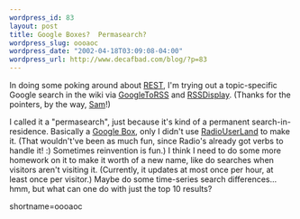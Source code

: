 ```yaml
--- 
wordpress_id: 83
layout: post
title: Google Boxes?  Permasearch?
wordpress_slug: oooaoc
wordpress_date: "2002-04-18T03:09:08-04:00"
wordpress_url: http://www.decafbad.com/blog/?p=83
---
```

<p>In doing some poking around about <a href="http://www.decafbad.com/twiki/bin/view/Main/REST">REST</a>, I'm trying out a topic-specific Google search in the wiki via <a href="http://www.decafbad.com/twiki/bin/view/Main/GoogleToRSS">GoogleToRSS</a> and <a href="http://www.decafbad.com/twiki/bin/view/Main/RSSDisplay">RSSDisplay</a>.    (Thanks for the pointers, by the way, <a href="http://radio.weblogs.com/0101679/">Sam</a>!)</p>
<p>I called it a "permasearch", just because it's kind of a permanent search-in-residence.  Basically a <a href="http://radio.userland.com/googleBox">Google Box</a>, only I didn't use <a href="http://www.decafbad.com/twiki/bin/view/Main/RadioUserLand">RadioUserLand</a> to make it.  (That wouldn't've been as much fun, since Radio's already got verbs to handle it! :) Sometimes reinvention is fun.)  I think I need to do some more homework on it to make it worth of a new name, like do searches when visitors aren't visiting it.  (Currently, it updates at most once per hour, at least once per visitor.)  Maybe do some time-series search differences...  hmm, but what can one do with just the top 10 results?<br />
</p>
<!--more-->
shortname=oooaoc
